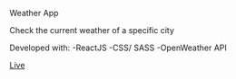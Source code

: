 Weather App

Check the current weather of a specific city

Developed with: 
-ReactJS
-CSS/ SASS
-OpenWeather API

[Live](https://ghanna96.github.io/weather-app/)
